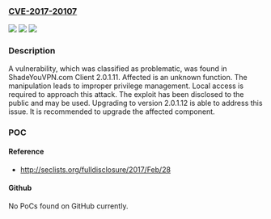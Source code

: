 ### [CVE-2017-20107](https://cve.mitre.org/cgi-bin/cvename.cgi?name=CVE-2017-20107)
![](https://img.shields.io/static/v1?label=Product&message=Client&color=blue)
![](https://img.shields.io/static/v1?label=Version&message=n%2Fa&color=blue)
![](https://img.shields.io/static/v1?label=Vulnerability&message=CWE-269%20Improper%20Privilege%20Management&color=brighgreen)

### Description

A vulnerability, which was classified as problematic, was found in ShadeYouVPN.com Client 2.0.1.11. Affected is an unknown function. The manipulation leads to improper privilege management. Local access is required to approach this attack. The exploit has been disclosed to the public and may be used. Upgrading to version 2.0.1.12 is able to address this issue. It is recommended to upgrade the affected component.

### POC

#### Reference
- http://seclists.org/fulldisclosure/2017/Feb/28

#### Github
No PoCs found on GitHub currently.

